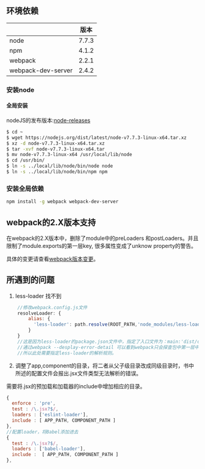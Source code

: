 ## 环境依赖

|                      | 版本  |
|:---------------------|:-----:|
|node                  |7.7.3  |
|npm                   |4.1.2  |
|webpack               |2.2.1  |
|webpack-dev-server    |2.4.2  |

### 安装node

#### 全局安装

nodeJS的发布版本:[node-releases](https://nodejs.org/dist/)

```bash
$ cd ~
$ wget https://nodejs.org/dist/latest/node-v7.7.3-linux-x64.tar.xz
$ xz -d node-v7.7.3-linux-x64.tar.xz
$ tar -xvf node-v7.7.3-linux-x64.tar
$ mv node-v7.7.3-linux-x64 /usr/local/lib/node
$ cd /usr/bin/
$ ln -s ../local/lib/node/bin/node node
$ ln -s ../local/lib/node/bin/npm npm
```


### 安装全局依赖

```bash
npm install -g webpack webpack-dev-server
```

## webpack的2.X版本支持

在webpack的2.X版本中，删除了module中的preLoaders 和postLoaders。并且限制了module.exports的第一层key, 很多属性变成了unknow property的警告。

具体的变更请查看[webpack版本变更](https://github.com/webpack/webpack/releases/tag/v2.1.0-beta.23)。

## 所遇到的问题

1. less-loader 找不到

```javascript
    //修改webpack.config.js文件
    resolveLoader: {
        alias: {
          'less-loader': path.resolve(ROOT_PATH,'node_modules/less-loader/dist/index.js')
        }
    }
    //这是因为less-loader的package.json文件中，指定了入口文件为：main:'dist/cjs.js'。但是从目录中并没有此文件，只有index.js文件
    //通过webpack --desplay-error-detail 可以看到webpack只会探查包中第一层中的index.*类文件，之后就会去根据main字段进行二次查找
    //所以此处需要指定less-loader的解析规则。
```

2. 调整了app,component的目录，将二者从父子级目录改成同级目录时，书中所述的配置文件会报出.jsx文件类型无法解析的错误。

需要将.jsx的预加载和加载器的include中增加相应的目录。

```javascript
{
  enforce : 'pre',
  test : /\.jsx?$/,
  loaders : ['eslint-loader'],
  include : [ APP_PATH, COMPONENT_PATH ]
},
//配置loader，将Babel添加进去
{
  test : /\.jsx?$/,
  loaders : ['babel-loader'],
  include :  [ APP_PATH, COMPONENT_PATH ]
},
```